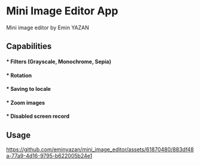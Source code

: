 # Mini Image Editor App

Mini image editor by Emin YAZAN

## Capabilities
#### * Filters (Grayscale, Monochrome, Sepia)
#### * Rotation
#### * Saving to locale
#### * Zoom images
#### * Disabled screen record

## Usage 




https://github.com/eminyazan/mini_image_editor/assets/61870480/883df48a-77a9-4d16-9795-b622005b24e1

